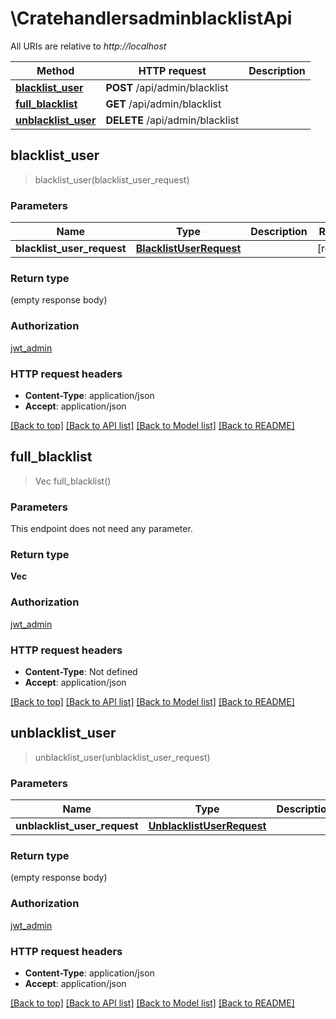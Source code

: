# \CratehandlersadminblacklistApi

All URIs are relative to *http://localhost*

Method | HTTP request | Description
------------- | ------------- | -------------
[**blacklist_user**](CratehandlersadminblacklistApi.md#blacklist_user) | **POST** /api/admin/blacklist | 
[**full_blacklist**](CratehandlersadminblacklistApi.md#full_blacklist) | **GET** /api/admin/blacklist | 
[**unblacklist_user**](CratehandlersadminblacklistApi.md#unblacklist_user) | **DELETE** /api/admin/blacklist | 



## blacklist_user

> blacklist_user(blacklist_user_request)


### Parameters


Name | Type | Description  | Required | Notes
------------- | ------------- | ------------- | ------------- | -------------
**blacklist_user_request** | [**BlacklistUserRequest**](BlacklistUserRequest.md) |  | [required] |

### Return type

 (empty response body)

### Authorization

[jwt_admin](../README.md#jwt_admin)

### HTTP request headers

- **Content-Type**: application/json
- **Accept**: application/json

[[Back to top]](#) [[Back to API list]](../README.md#documentation-for-api-endpoints) [[Back to Model list]](../README.md#documentation-for-models) [[Back to README]](../README.md)


## full_blacklist

> Vec<String> full_blacklist()


### Parameters

This endpoint does not need any parameter.

### Return type

**Vec<String>**

### Authorization

[jwt_admin](../README.md#jwt_admin)

### HTTP request headers

- **Content-Type**: Not defined
- **Accept**: application/json

[[Back to top]](#) [[Back to API list]](../README.md#documentation-for-api-endpoints) [[Back to Model list]](../README.md#documentation-for-models) [[Back to README]](../README.md)


## unblacklist_user

> unblacklist_user(unblacklist_user_request)


### Parameters


Name | Type | Description  | Required | Notes
------------- | ------------- | ------------- | ------------- | -------------
**unblacklist_user_request** | [**UnblacklistUserRequest**](UnblacklistUserRequest.md) |  | [required] |

### Return type

 (empty response body)

### Authorization

[jwt_admin](../README.md#jwt_admin)

### HTTP request headers

- **Content-Type**: application/json
- **Accept**: application/json

[[Back to top]](#) [[Back to API list]](../README.md#documentation-for-api-endpoints) [[Back to Model list]](../README.md#documentation-for-models) [[Back to README]](../README.md)

